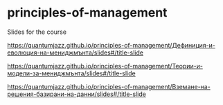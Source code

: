 # principles-of-management
Slides for the course


https://quantumjazz.github.io/principles-of-management/Дефиниция-и-еволюция-на-мениджмънта/slides#/title-slide

https://quantumjazz.github.io/principles-of-management/Теории-и-модели-за-мениджмънта/slides#/title-slide

https://quantumjazz.github.io/principles-of-management/Вземане-на-решения-базирани-на-данни/slides#/title-slide

